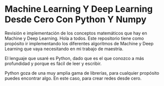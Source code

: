 # Machine Learning Y Deep Learning Desde Cero Con Python Y Numpy
Revisión e implementación de los conceptos matemáticos que hay en Machine y Deep Learning.
Hola a todos. Este repositorio tiene como propósito ir implementando los diferentes algoritmos de Machine y Deep Learning que vaya necesitando en mi trabajo de maestría.

El lenguaje que usaré es Python, dado que es el que conozco a más profundidad y porque es fácil de leer y escribir.

Python goza de una muy amplia gama de librerías, para cualquier propósito puedes encontrar algo. En este caso, para crear redes desde cero.

